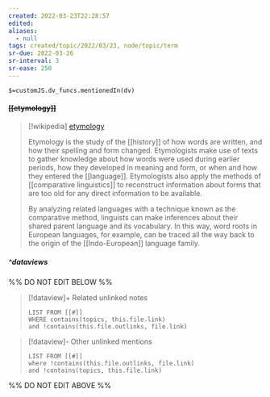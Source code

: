 ```yaml
---
created: 2022-03-23T22:28:57 
edited: 
aliases:
  - null
tags: created/topic/2022/03/23, node/topic/term
sr-due: 2022-03-26
sr-interval: 3
sr-ease: 250
---
```

`$=customJS.dv_funcs.mentionedIn(dv)`

#### <s class="topic-title">[[etymology]]</s>

> [!wikipedia] [etymology](https://en.wikipedia.org/wiki/Etymology)
> 
> Etymology is the study of the [[history]] of how words are written, and how their spelling and form changed. Etymologists make use of texts to gather knowledge about how words were used during earlier periods, how they developed in meaning and form, or when and how they entered the [[language]]. Etymologists also apply the methods of [[comparative linguistics]] to reconstruct information about forms that are too old for any direct information to be available.
> 
> By analyzing related languages with a technique known as the comparative method, linguists can make inferences about their shared parent language and its vocabulary. In this way, word roots in European languages, for example, can be traced all the way back to the origin of the [[Indo-European]] language family.
> 


##### ^dataviews

%% DO NOT EDIT BELOW %%
> [!dataview]+ Related unlinked notes
> ```dataview
> LIST FROM [[#]]
> WHERE contains(topics, this.file.link)
> and !contains(this.file.outlinks, file.link)
> ```
 
> [!dataview]- Other unlinked mentions
> ```dataview
> LIST FROM [[#]]
> where !contains(this.file.outlinks, file.link)
> and !contains(topics, this.file.link)
> ```

%% DO NOT EDIT ABOVE %%
